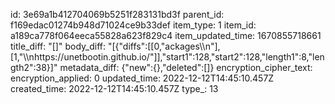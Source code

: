 id: 3e69a1b412704069b5251f283131bd3f
parent_id: f169edac01274b948d71024ce9b33def
item_type: 1
item_id: a189ca778f064eeca55828a623f829c4
item_updated_time: 1670855718661
title_diff: "[]"
body_diff: "[{\"diffs\":[[0,\"ackages\\\n\"],[1,\"\\\nhttps://unetbootin.github.io/\"]],\"start1\":128,\"start2\":128,\"length1\":8,\"length2\":38}]"
metadata_diff: {"new":{},"deleted":[]}
encryption_cipher_text: 
encryption_applied: 0
updated_time: 2022-12-12T14:45:10.457Z
created_time: 2022-12-12T14:45:10.457Z
type_: 13